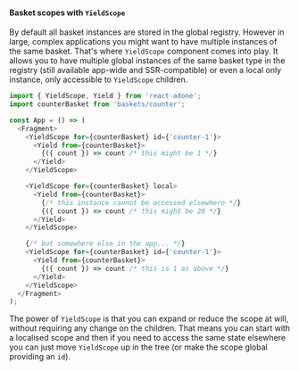 #### Basket scopes with `YieldScope`

By default all basket instances are stored in the global registry. However in large, complex applications you might want to have multiple instances of the same basket. That's where `YieldScope` component comes into play.
It allows you to have multiple global instances of the same basket type in the registry (still available app-wide and SSR-compatible) or even a local only instance, only accessible to `YieldScope` children.

```js
import { YieldScope, Yield } from 'react-adone';
import counterBasket from 'baskets/counter';

const App = () => (
  <Fragment>
    <YieldScope for={counterBasket} id={'counter-1'}>
      <Yield from={counterBasket}>
        {({ count }) => count /* this might be 1 */}
      </Yield>
    </YieldScope>

    <YieldScope for={counterBasket} local>
      <Yield from={counterBasket}>
        {/* this instance cannot be accessed elsewhere */}
        {({ count }) => count /* this might be 20 */}
      </Yield>
    </YieldScope>

    {/* but somewhere else in the app... */}
    <YieldScope for={counterBasket} id={'counter-1'}>
      <Yield from={counterBasket}>
        {({ count }) => count /* this is 1 as above */}
      </Yield>
    </YieldScope>
  </Fragment>
);
```

The power of `YieldScope` is that you can expand or reduce the scope at will, without requiring any change on the children. That means you can start with a localised scope and then if you need to access the same state elsewhere you can just move `YieldScope` up in the tree (or make the scope global providing an `id`).
